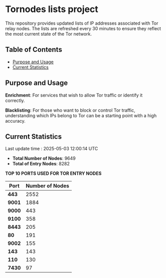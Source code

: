 # Tornodes lists project

This repository provides updated lists of IP addresses associated with Tor relay nodes. The lists are refreshed every 30 minutes to ensure they reflect the most current state of the Tor network.

## Table of Contents

- [Purpose and Usage](#purpose-and-usage)
- [Current Statistics](#current-statistics)


## Purpose and Usage

**Enrichment**: For services that wish to allow Tor traffic or identify it correctly.

**Blacklisting**: For those who want to block or control Tor traffic, understanding which IPs belong to Tor can be a starting point with a high accuracy.

## Current Statistics

Last update time : 2025-05-03 12:00:14 UTC

- **Total Number of Nodes**: 9649
- **Total of Entry Nodes**: 8282

**TOP 10 PORTS USED FOR TOR ENTRY NODES**

| **Port** | **Number of Nodes** |
|------|-----------------|
| **443**   | 2552  |
| **9001**   | 1884  |
| **9000**   | 443  |
| **9100**   | 358  |
| **8443**   | 205  |
| **80**   | 191  |
| **9002**   | 155  |
| **143**   | 143  |
| **110**   | 130  |
| **7430**   | 97  |

